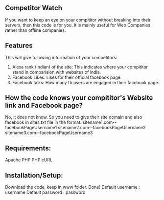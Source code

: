Competitor Watch
----------------

If you want to keep an eye on your compititor without breaking into their servers, then this code is for you. It is mainly useful for Web Companies rather than offline companies.


Features
--------
This will give following information of your competitors:
1) Alexa rank (Indian) of the site: This indicates where your compititor stand in comparision with websites of india.
2) Facebook Likes: Likes for their official facebook page.
3) Facebook talks: How many fb users are engaged in their facebook page.


How the code knows your compititor's Website link and Facebook page?
--------------------------------------------------------------------
  No, it does not know. So you need to give their site domain and also facebook in sites.txt file in the format:
  sitename1.com--facebookPageUsername1
  sitename2.com--facebookPageUsername2
  sitename3.com--facebookPageUsername3


Requirements:
-------------
  Apache
  PHP
  PHP cURL

Installation/Setup:
-------------
  Download the code, keep in www folder. Done!
  Default username : username
  Default password : password

